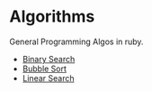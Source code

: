 # Algorithms
General Programming Algos in ruby.

* [Binary Search](https://github.com/Nishi1/algorithms/blob/master/binary_search.rb)
* [Bubble Sort](https://github.com/Nishi1/algorithms/blob/master/bubble_sort.rb)
* [Linear Search](https://github.com/Nishi1/algorithms/blob/master/linear_search.rb)
